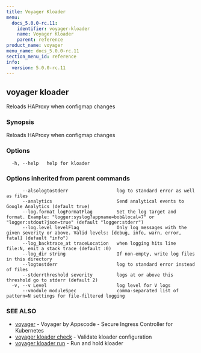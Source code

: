 ```yaml
---
title: Voyager Kloader
menu:
  docs_5.0.0-rc.11:
    identifier: voyager-kloader
    name: Voyager Kloader
    parent: reference
product_name: voyager
menu_name: docs_5.0.0-rc.11
section_menu_id: reference
info:
  version: 5.0.0-rc.11
---
```


## voyager kloader

Reloads HAProxy when configmap changes

### Synopsis

Reloads HAProxy when configmap changes

### Options

```
  -h, --help   help for kloader
```

### Options inherited from parent commands

```
      --alsologtostderr                  log to standard error as well as files
      --analytics                        Send analytical events to Google Analytics (default true)
      --log.format logFormatFlag         Set the log target and format. Example: "logger:syslog?appname=bob&local=7" or "logger:stdout?json=true" (default "logger:stderr")
      --log.level levelFlag              Only log messages with the given severity or above. Valid levels: [debug, info, warn, error, fatal] (default "info")
      --log_backtrace_at traceLocation   when logging hits line file:N, emit a stack trace (default :0)
      --log_dir string                   If non-empty, write log files in this directory
      --logtostderr                      log to standard error instead of files
      --stderrthreshold severity         logs at or above this threshold go to stderr (default 2)
  -v, --v Level                          log level for V logs
      --vmodule moduleSpec               comma-separated list of pattern=N settings for file-filtered logging
```

### SEE ALSO

* [voyager](/docs/5.0.0-rc.11/reference/voyager)	 - Voyager by Appscode - Secure Ingress Controller for Kubernetes
* [voyager kloader check](/docs/5.0.0-rc.11/reference/voyager_kloader_check)	 - Validate kloader configuration
* [voyager kloader run](/docs/5.0.0-rc.11/reference/voyager_kloader_run)	 - Run and hold kloader

